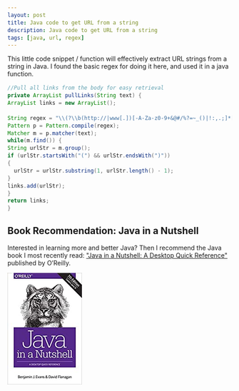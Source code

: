 ```yaml
---
layout: post
title: Java code to get URL from a string
description: Java code to get URL from a string
tags: [java, url, regex]
---
```


This little code snippet / function will effectively extract URL strings from a string in Java. I found the basic regex for doing it here, and used it in a java function.

```java
//Pull all links from the body for easy retrieval
private ArrayList pullLinks(String text) {
ArrayList links = new ArrayList();

String regex = "\\(?\\b(http://|www[.])[-A-Za-z0-9+&@#/%?=~_()|!:,.;]*[-A-Za-z0-9+&@#/%=~_()|]";
Pattern p = Pattern.compile(regex);
Matcher m = p.matcher(text);
while(m.find()) {
String urlStr = m.group();
if (urlStr.startsWith("(") && urlStr.endsWith(")"))
{
  urlStr = urlStr.substring(1, urlStr.length() - 1);
}
links.add(urlStr);
}
return links;
}
```

## Book Recommendation: Java in a Nutshell
Interested in learning more and better Java? Then I recommend the Java book I most recently read: ["Java in a Nutshell: A Desktop Quick Reference"](https://amzn.to/3pjbekB) published by O’Reilly.

[![Java in a Nutshell: A Desktop Quick Reference](/assets/books/oreilly_java_in_a_nutshell.jpg)](https://amzn.to/3pjbekB)
